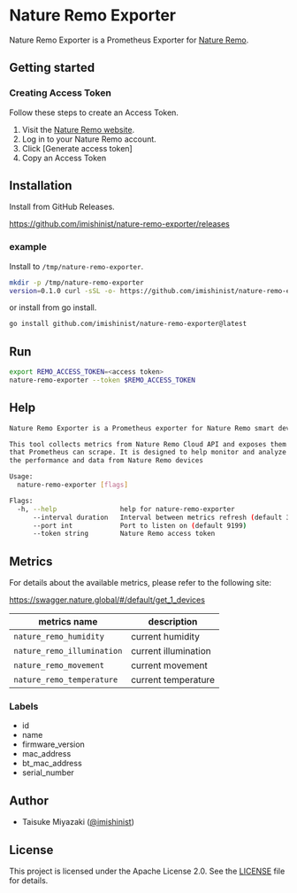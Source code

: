 # Nature Remo Exporter

Nature Remo Exporter is a Prometheus Exporter for [Nature Remo](https://shop.nature.global/collections/nature-remo).

## Getting started

### Creating Access Token

Follow these steps to create an Access Token.

1. Visit the [Nature Remo website](https://home.nature.global).
2. Log in to your Nature Remo account.
3. Click [Generate access token]
4. Copy an Access Token

## Installation

Install from GitHub Releases.

https://github.com/imishinist/nature-remo-exporter/releases

### example

Install to `/tmp/nature-remo-exporter`.

```bash
mkdir -p /tmp/nature-remo-exporter
version=0.1.0 curl -sSL -o- https://github.com/imishinist/nature-remo-exporter/releases/download/v${version}/nature-remo-exporter_Linux_x86_64.tar.gz | tar xzvf - -C /tmp/nature-remo-exporter
```

or install from go install.

```bash
go install github.com/imishinist/nature-remo-exporter@latest
```

## Run

```bash
export REMO_ACCESS_TOKEN=<access token>
nature-remo-exporter --token $REMO_ACCESS_TOKEN
```

## Help

```bash
Nature Remo Exporter is a Prometheus exporter for Nature Remo smart devices.

This tool collects metrics from Nature Remo Cloud API and exposes them in a format
that Prometheus can scrape. It is designed to help monitor and analyze
the performance and data from Nature Remo devices

Usage:
  nature-remo-exporter [flags]

Flags:
  -h, --help                help for nature-remo-exporter
      --interval duration   Interval between metrics refresh (default 30s)
      --port int            Port to listen on (default 9199)
      --token string        Nature Remo access token
```

## Metrics

For details about the available metrics, please refer to the following site:

https://swagger.nature.global/#/default/get_1_devices

| metrics name               | description |
|----------------------------| ---  |
| `nature_remo_humidity`     | current humidity |
| `nature_remo_illumination` |  current illumination |
| `nature_remo_movement`     | current movement |
| `nature_remo_temperature`  | current temperature |

### Labels

- id
- name
- firmware_version
- mac_address
- bt_mac_address
- serial_number

## Author

- Taisuke Miyazaki ([@imishinist](https://github.com/imishinist))

## License

This project is licensed under the Apache License 2.0. See the [LICENSE](LICENSE) file for details.
